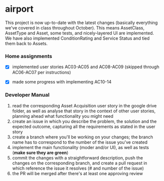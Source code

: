 # airport

This project is now up-to-date with the latest changes (basically everything we've covered in class throughout October). This means AssetClass, AssetType and Asset, some tests, and nicely-layered UI are implemented. We have also implemented ConditionRating and Service Status and tied them back to Assets.

### Home assignments
- [x] implemented user stories AC03-AC05 and AC08-AC09 (skipped through AC06-AC07 per instructions)
- [x] made some progress with implementing AC10-14


### Developer Manual

1. read the corresponding Asset Acquisition user story in the google drive folder, as well as analyse that story in the context of other user stories, planning ahead what functionality you might need
2. create an issue in which you describe the problem, the solution and the expected outcome, capturing all the requirements as stated in the user story
3. create a branch where you'll be working on your changes; the branch name has to correspond to the number of the issue you've created
4. implement the main functionality (moder and/or UI), as well as tests (**make sure they are green**)
5. commit the changes with a straightforward description, push the changes on the corresponding branch, and create a pull request in which reference the issue it resolves (# and number of the issue)
6. the PR will be merged after there's at least one approving review
